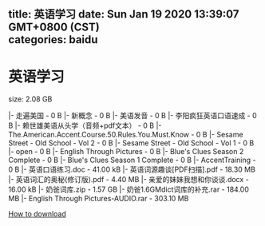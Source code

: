 
title: 英语学习
date: Sun Jan 19 2020 13:39:07 GMT+0800 (CST)    
categories: baidu
---

# 英语学习
size: 2.08 GB
 
 
|- 走遍美国 - 0 B
|- 新概念 - 0 B
|- 美语发音 - 0 B
|- 李阳疯狂英语口语速成 - 0 B
|- 赖世雄美语从头学（音频+pdf文本） - 0 B
|- The.American.Accent.Course.50.Rules.You.Must.Know - 0 B
|- Sesame Street - Old School - Vol 2 - 0 B
|- Sesame Street - Old School - Vol 1 - 0 B
|- open - 0 B
|- English Through Pictures - 0 B
|- Blue's Clues Season 2 Complete - 0 B
|- Blue's Clues Season 1 Complete - 0 B
|- AccentTraining - 0 B
|- 英语口语练习.doc - 41.00 kB
|- 英语词源趣谈[PDF扫描].pdf - 18.30 MB
|- 英语词汇的奥秘(修订版).pdf - 4.40 MB
|- 亲爱的妹妹我想和你谈谈.docx - 16.00 kB
|- 奶爸词库.zip - 1.57 GB
|- 奶爸1.6GMdict词库的补充.rar - 184.00 MB
|- English Through Pictures-AUDIO.rar - 303.10 MB

[How to download](https://bpcam.bemobtrk.com/go/2ceec3aa-1ca2-46d6-b9ff-aaa5c184517c?jno=2270)